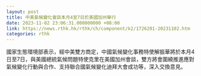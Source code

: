 ```yaml
---
layout: post
title: 中美氣候變化會談本月4至7日於美國加州舉行
date: 2023-11-02 23:06:31.000000000 +08:00
link: https://news.rthk.hk/rthk/ch/component/k2/1726201-20231102.htm
categories: rthk
---
```


國家生態環境部表示，經中美雙方商定，中國氣候變化事務特使解振華將於本月4日至7日，與美國總統氣候問題特使克里在美國加州會談，雙方將會圍繞推進應對氣候變化行動與合作、支持聯合國氣候變化迪拜大會成功等，深入交換意見。
